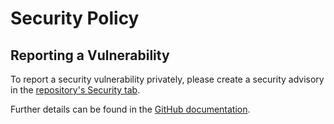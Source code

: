 # Security Policy

## Reporting a Vulnerability

To report a security vulnerability privately, please create a security advisory in the [repository's Security tab](https://github.com/solliancenet/FoundationaLLM/security/advisories).

Further details can be found in the [GitHub documentation](https://docs.github.com/code-security/security-advisories/guidance-on-reporting-and-writing/privately-reporting-a-security-vulnerability).
